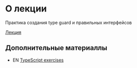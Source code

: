 # О лекции

Практика создания type guard и правильных интерфейсов

[Лекция](https://campfire-school.com/courses/polnyy-kurs-po-typescript-react/episode/52)

## Дополнительные материаллы

* EN [TypeScript exercises](https://github.com/typescript-exercises/typescript-exercises)